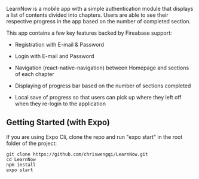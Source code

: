 LearnNow is a mobile app with a simple authentication module that displays a list of contents divided into
chapters. Users are able to see their respective progress in the app based on the number of completed section.

This app contains a few key features backed by Fireabase support:

- Registration with E-mail & Password
- Login with E-mail and Password

- Navigation (react-native-navigation) between Homepage and sections of each chapter
- Displaying of progress bar based on the number of sections completed
- Local save of progress so that users can pick up where they left off when they re-login to the application

## Getting Started (with Expo)

If you are using Expo Cli, clone the repo and run "expo start" in the root folder of the project:

```
git clone https://github.com/chriswengqi/LearnNow.git
cd LearnNow
npm install
expo start
```
